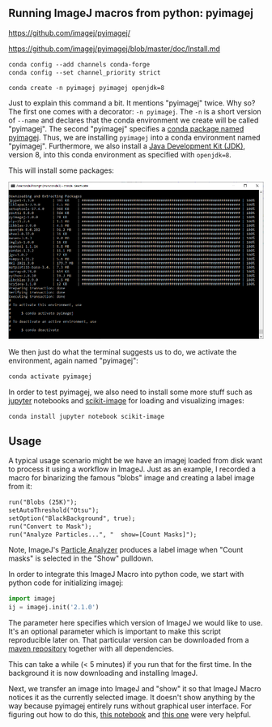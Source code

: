 ## Running ImageJ macros from python: pyimagej

https://github.com/imagej/pyimagej/



https://github.com/imagej/pyimagej/blob/master/doc/Install.md

```
conda config --add channels conda-forge
conda config --set channel_priority strict
```

```
conda create -n pyimagej pyimagej openjdk=8
```

Just to explain this command a bit. It mentions "pyimagej" twice. Why so? 
The first one comes with a decorator: ```-n pyimagej```. The `-n` is a short version of `--name` and declares that the conda environment we create will be called "pyimagej".
The second "pyimagej" specifies a [conda package named pyimagej](https://anaconda.org/conda-forge/pyimagej). Thus, we are installing `pyimagej` into a conda environment named "pyimagej". 
Furthermore, we also install a [Java Development Kit (JDK)](https://openjdk.java.net/), version 8, into this conda environment as specified with `openjdk=8`.

This will install some packages:

![](install.png)

We then just do what the terminal suggests us to do, we activate the environment, again named "pyimagej":
```python
conda activate pyimagej
```

In order to test pyimagej, we also need to install some more stuff such as [jupyter](https://jupyter.org) notebooks and [scikit-image](https://scikit-image.org/) for loading and visualizing images:

```
conda install jupyter notebook scikit-image
```

## Usage

A typical usage scenario might be we have an imagej loaded from disk want to process it using a workflow in ImageJ. Just as an example, I recorded a macro for binarizing the famous "blobs" image and creating a label image from it:
```
run("Blobs (25K)");
setAutoThreshold("Otsu");
setOption("BlackBackground", true);
run("Convert to Mask");
run("Analyze Particles...", "  show=[Count Masks]");
```
Note, ImageJ's [Particle Analyzer](https://imagej.net/imaging/particle-analysis#analyze-particles) produces a label image when "Count masks" is selected in the "Show" pulldown.

In order to integrate this ImageJ Macro into python code, we start with python code for initializing imagej:
```python
import imagej
ij = imagej.init('2.1.0')
```

The parameter here specifies which version of ImageJ we would like to use. 
It's an optional parameter which is important to make this script reproducible later on. 
That particular version can be downloaded from a [maven repository]() together with all dependencies.

This can take a while (< 5 minutes) if you run that for the first time. In the background it is now downloading and installing ImageJ.

Next, we transfer an image into ImageJ and "show" it so that ImageJ Macro notices it as the currently selected image. 
It doesn't show anything by the way because pyimagej entirely runs without graphical user interface. 
For figuring out how to do this, [this notebook](https://github.com/uw-loci/Notebooks/blob/9ed90842f06c93b1c206d36fef2b13555e7273d9/PyImageJ/Rigid%20registration%20with%20pyimagej.ipynb) and 
[this one](https://github.com/imagej/pyimagej/blob/master/doc/PyImageJ-Tutorial.ipynb) were very helpful.

```python

```







